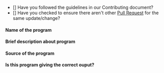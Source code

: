 <!-- Inorder to give tick mark on below  check box, write x inside the square brackets,i.e [x]
or else you can simply write no if your answer to the below questions is no -->

* [] Have you followed the guidelines in our Contributing document?
* [] Have you checked to ensure there aren't other [Pull Request](https://github.com/Dev-Soumyaranjan/Java-Coding-Questions/pulls) for the same update/change?

#### Name of the program
<!-- Write the name of the program below -->

#### Brief description about program
<!-- Give a short description about the program -->

#### Source of the program
<!-- It means from where did you get this question,
- From any website like prepinsta,geeksforgeeks,programmiz,javatpoint,tutorialspoint,leetcode or any other weistes
- Or from any company coding round questions
- Or from any friend's suggestions
- Or from your thought

Mention the name of source
-->
#### Is this program giving the correct ouput?
<!-- Write yes or no -->
